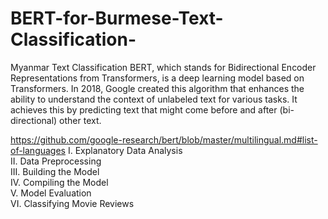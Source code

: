 # BERT-for-Burmese-Text-Classification-
Myanmar Text Classification 
BERT, which stands for Bidirectional Encoder Representations from Transformers, is a deep learning model based on Transformers. In 2018, Google created this algorithm that enhances the ability to understand the context of unlabeled text for various tasks. It achieves this by predicting text that might come before and after (bi-directional) other text.


https://github.com/google-research/bert/blob/master/multilingual.md#list-of-languages
I. Explanatory Data Analysis<br>
II. Data Preprocessing<br>
III. Building the Model<br>
IV. Compiling the Model<br>
V. Model Evaluation<br>
VI. Classifying Movie Reviews
